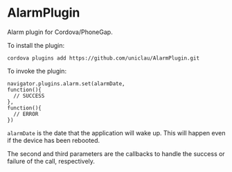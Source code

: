 AlarmPlugin
===========

Alarm plugin for Cordova/PhoneGap.

To install the plugin:

    cordova plugins add https://github.com/uniclau/AlarmPlugin.git

To invoke the plugin: 

    navigator.plugins.alarm.set(alarmDate, 
    function(){
      // SUCCESS
    }, 
    function(){
      // ERROR
    })

```alarmDate``` is the date that the application will wake up. This will happen even if the device has been rebooted.

The second and third parameters are the callbacks to handle the success or failure of the call, respectively. 
